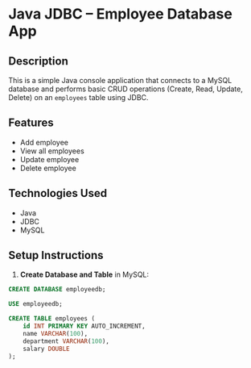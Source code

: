 # Java JDBC – Employee Database App

## Description
This is a simple Java console application that connects to a MySQL database and performs basic CRUD operations (Create, Read, Update, Delete) on an `employees` table using JDBC.

## Features
- Add employee
- View all employees
- Update employee
- Delete employee

## Technologies Used
- Java
- JDBC
- MySQL

## Setup Instructions

1. **Create Database and Table** in MySQL:

```sql
CREATE DATABASE employeedb;

USE employeedb;

CREATE TABLE employees (
    id INT PRIMARY KEY AUTO_INCREMENT,
    name VARCHAR(100),
    department VARCHAR(100),
    salary DOUBLE
);
